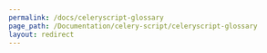 ```yaml
---
permalink: /docs/celeryscript-glossary
page_path: /Documentation/celery-script/celeryscript-glossary
layout: redirect
---
```

